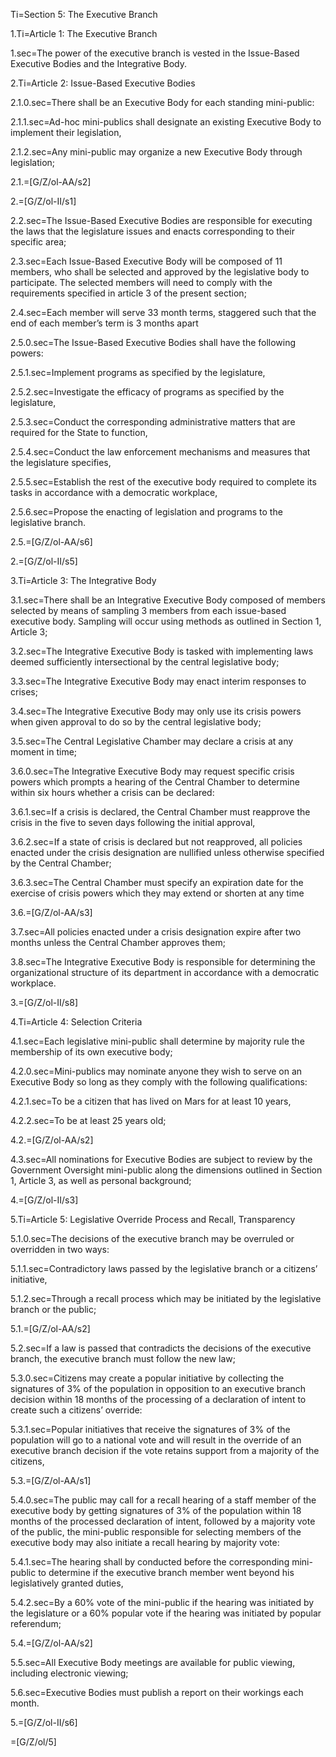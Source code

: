 Ti=Section 5: The Executive Branch

1.Ti=Article 1: The Executive Branch

1.sec=The power of the executive branch is vested in the Issue-Based Executive Bodies and the Integrative Body.

2.Ti=Article 2: Issue-Based Executive Bodies

2.1.0.sec=There shall be an Executive Body for each standing mini-public:

2.1.1.sec=Ad-hoc mini-publics shall designate an existing Executive Body to implement their legislation,

2.1.2.sec=Any mini-public may organize a new Executive Body through legislation;

2.1.=[G/Z/ol-AA/s2]

2.=[G/Z/ol-II/s1]

2.2.sec=The Issue-Based Executive Bodies are responsible for executing the laws that the legislature issues and enacts corresponding to their specific area;

2.3.sec=Each Issue-Based Executive Body will be composed of 11 members, who shall be selected and approved by the legislative body to participate. The selected members will need to comply with the requirements specified in article 3 of the present section;

2.4.sec=Each member will serve 33 month terms, staggered such that the end of each member’s term is 3 months apart

2.5.0.sec=The Issue-Based Executive Bodies shall have the following powers:

2.5.1.sec=Implement programs as specified by the legislature,

2.5.2.sec=Investigate the efficacy of programs as specified by the legislature,

2.5.3.sec=Conduct the corresponding administrative matters that are required for the State to function,

2.5.4.sec=Conduct the law enforcement mechanisms and measures that the legislature specifies,

2.5.5.sec=Establish the rest of the executive body required to complete its tasks in accordance with a democratic workplace,

2.5.6.sec=Propose the enacting of legislation and programs to the legislative branch.

2.5.=[G/Z/ol-AA/s6]

2.=[G/Z/ol-II/s5]

3.Ti=Article 3: The Integrative Body

3.1.sec=There shall be an Integrative Executive Body composed of members selected by means of sampling 3 members from each issue-based executive body. Sampling will occur using methods as outlined in Section 1, Article 3;

3.2.sec=The Integrative Executive Body is tasked with implementing laws deemed sufficiently intersectional by the central legislative body;

3.3.sec=The Integrative Executive Body may enact interim responses to crises;

3.4.sec=The Integrative Executive Body may only use its crisis powers when given approval to do so by the central legislative body;

3.5.sec=The Central Legislative Chamber may declare a crisis at any moment in time;

3.6.0.sec=The Integrative Executive Body may request specific crisis powers which prompts a hearing of the Central Chamber to determine within six hours whether a crisis can be declared:

3.6.1.sec=If a crisis is declared, the Central Chamber must reapprove the crisis in the five to seven days following the initial approval,

3.6.2.sec=If a state of crisis is declared but not reapproved, all policies enacted under the crisis designation are nullified unless otherwise specified by the Central Chamber;

3.6.3.sec=The Central Chamber must specify an expiration date for the exercise of crisis powers which they may extend or shorten at any time

3.6.=[G/Z/ol-AA/s3]

3.7.sec=All policies enacted under a crisis designation expire after two months unless the Central Chamber approves them;

3.8.sec=The Integrative Executive Body is responsible for determining the organizational structure of its department in accordance with a democratic workplace.

3.=[G/Z/ol-II/s8]

4.Ti=Article 4: Selection Criteria

4.1.sec=Each legislative mini-public shall determine by majority rule the membership of its own executive body;

4.2.0.sec=Mini-publics may nominate anyone they wish to serve on an Executive Body so long as they comply with the following qualifications:

4.2.1.sec=To be a citizen that has lived on Mars for at least 10 years,

4.2.2.sec=To be at least 25 years old;

4.2.=[G/Z/ol-AA/s2]

4.3.sec=All nominations for Executive Bodies are subject to review by the Government Oversight mini-public along the dimensions outlined in Section 1, Article 3, as well as personal background;

4.=[G/Z/ol-II/s3]

5.Ti=Article 5: Legislative Override Process and Recall, Transparency

5.1.0.sec=The decisions of the executive branch may be overruled or overridden in two ways:

5.1.1.sec=Contradictory laws passed by the legislative branch or a citizens’ initiative,

5.1.2.sec=Through a recall process which may be initiated by the legislative branch or the public;

5.1.=[G/Z/ol-AA/s2]

5.2.sec=If a law is passed that contradicts the decisions of the executive branch, the executive branch must follow the new law;

5.3.0.sec=Citizens may create a popular initiative by collecting the signatures of 3% of the population in opposition to an executive branch decision within 18 months of the processing of a declaration of intent to create such a citizens’ override:

5.3.1.sec=Popular initiatives that receive the signatures of 3% of the population will go to a national vote and will result in the override of an executive branch decision if the vote retains support from a majority of the citizens,

5.3.=[G/Z/ol-AA/s1]

5.4.0.sec=The public may call for a recall hearing of a staff member of the executive body by getting signatures of 3% of the population within 18 months of the processed declaration of intent, followed by a majority vote of the public, the mini-public responsible for selecting members of the executive body may also initiate a recall hearing by majority vote:

5.4.1.sec=The hearing shall by conducted before the corresponding mini-public to determine if the executive branch member went beyond his legislatively granted duties,

5.4.2.sec=By a 60% vote of the mini-public if the hearing was initiated by the legislature or a 60% popular vote if the hearing was initiated by popular referendum;

5.4.=[G/Z/ol-AA/s2]

5.5.sec=All Executive Body meetings are available for public viewing, including electronic viewing;

5.6.sec=Executive Bodies must publish a report on their workings each month.

5.=[G/Z/ol-II/s6]

=[G/Z/ol/5]
